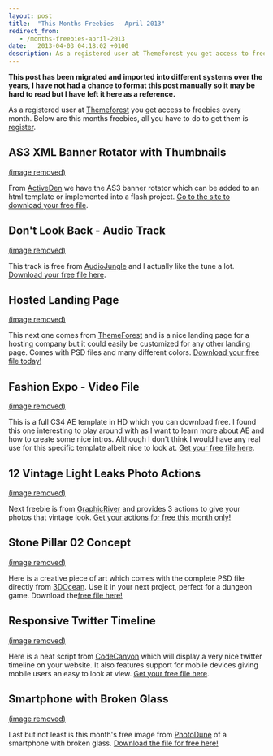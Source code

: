 ```yaml
---
layout: post
title:  "This Months Freebies - April 2013"
redirect_from:
   - /months-freebies-april-2013
date:   2013-04-03 04:18:02 +0100
description: As a registered user at Themeforest you get access to freebies every month. Below are this months freebies, all...
---
```


**This post has been migrated and imported into different systems over the years, I have not had a chance to format this post manually so it may be hard to read but I have left it here as a reference.**

As a registered user at [Themeforest](http://themeforest.net/?ref=bigideaguy "Themeforest") you get access to freebies every month. Below are this months freebies, all you have to do to get them is [register](http://themeforest.net/?ref=bigideaguy "Themeforest").

## AS3 XML Banner Rotator with Thumbnails

  
[(image removed)](http://activeden.net/item/as3-xml-banner-rotator-with-thumbnails/143643?WT.ac=free_file&WT.seg_1=free_file&WT.z_author=LGLab&ref=bigideaguy "AS3 Banner Rotator")  
  
 From [ActiveDen](http://activeden.net/?ref=bigideaguy "ActiveDen") we have the AS3 banner rotator which can be added to an html template or implemented into a flash project. [Go to the site to download your free file](http://activeden.net/item/as3-xml-banner-rotator-with-thumbnails/143643?WT.ac=free_file&WT.seg_1=free_file&WT.z_author=LGLab&ref=bigideaguy "AS3 Banner Rotator").  
## Don't Look Back - Audio Track

  
[(image removed)](http://audiojungle.net/item/dont-look-back/3006518?WT.ac=free_file&WT.seg_1=free_file&WT.z_author=DamianN&ref=bigideaguy "Don't Look Back")  
  
 This track is free from [AudioJungle](http://audiojungle.net/?ref=bigideaguy "AudioJungle") and I actually like the tune a lot. [Download your free file here](http://audiojungle.net/item/dont-look-back/3006518?WT.ac=free_file&WT.seg_1=free_file&WT.z_author=DamianN&ref=bigideaguy "Don't Look Back").  
## Hosted Landing Page

  
[(image removed)](http://themeforest.net/item/hosted-landing-page/504873?WT.ac=free_file&WT.seg_1=free_file&WT.z_author=QuanticaLabs&ref=bigideaguy "Hosted Landing Page")  
  
 This next one comes from [ThemeForest](http://themeforest.net/?ref=bigideaguy "ThemeForest") and is a nice landing page for a hosting company but it could easily be customized for any other landing page. Comes with PSD files and many different colors. [Download your free file today!](http://themeforest.net/item/hosted-landing-page/504873?WT.ac=free_file&WT.seg_1=free_file&WT.z_author=QuanticaLabs&ref=bigideaguy "Hosted Landing Page Free File")  
## Fashion Expo - Video File

  
[(image removed)](http://videohive.net/item/fashion-expo/969299?WT.ac=free_file&WT.seg_1=free_file&WT.z_author=rushes&ref=bigideaguy "Fashion Expo Video Template")  
  
 This is a full CS4 AE template in HD which you can download free. I found this one interesting to play around with as I want to learn more about AE and how to create some nice intros. Although I don't think I would have any real use for this specific template albeit nice to look at. [Get your free file here](http://videohive.net/item/fashion-expo/969299?WT.ac=free_file&WT.seg_1=free_file&WT.z_author=rushes&ref=bigideaguy "Fashion Expo Template").  
## 12 Vintage Light Leaks Photo Actions

  
[(image removed)](http://graphicriver.net/item/12-vintage-light-leaks-photo-actions/512994?WT.ac=free_file&WT.seg_1=free_file&WT.z_author=DigitalYardSale&ref=bigideaguy "12 Detailed Actions - GraphicRiver")  
  
 Next freebie is from [GraphicRiver](http://graphicriver.net/?ref=bigideaguy "GraphicRiver") and provides 3 actions to give your photos that vintage look. [Get your actions for free this month only!](http://graphicriver.net/item/12-vintage-light-leaks-photo-actions/512994?WT.ac=free_file&WT.seg_1=free_file&WT.z_author=DigitalYardSale&ref=bigideaguy "12 Detailed Actions - GraphicRiver")  
## Stone Pillar 02 Concept

  
[(image removed)](http://3docean.net/item/stone-pillar-02-concept/4024082?WT.ac=free_file&WT.seg_1=free_file&WT.z_author=BITGEM&ref=bigideaguy "Concept stone pillar skulls")  
  
 Here is a creative piece of art which comes with the complete PSD file directly from [3DOcean](http://3docean.net/?ref=bigideaguy "3DOcean"). Use it in your next project, perfect for a dungeon game. Download the[free file here!](http://3docean.net/item/stone-pillar-02-concept/4024082?WT.ac=free_file&WT.seg_1=free_file&WT.z_author=BITGEM&ref=bigideaguy "Concept Pillar Skulls")  
## Responsive Twitter Timeline

  
[(image removed)](http://codecanyon.net/item/responsive-twitter-timeline/2728645?WT.ac=free_file&WT.seg_1=free_file&WT.z_author=liviu_cerchez&ref=bigideaguy "Twitter Timeline Script")  
  
 Here is a neat script from [CodeCanyon](http://codecanyon.net/?ref=bigideaguy "CodeCanyon") which will display a very nice twitter timeline on your website. It also features support for mobile devices giving mobile users an easy to look at view. [Get your free file here](http://codecanyon.net/item/responsive-twitter-timeline/2728645?WT.ac=free_file&WT.seg_1=free_file&WT.z_author=liviu_cerchez&ref=bigideaguy "Twitter Timeline Script").  
## Smartphone with Broken Glass

  
[(image removed)](http://photodune.net/item/smartphone-with-broken-glass/1979774?WT.ac=free_file&WT.seg_1=free_file&WT.z_author=themedia&ref=bigideaguy "smartphone with broken glass image")  
  
 Last but not least is this month's free image from [PhotoDune](http://photodune.net/?ref=bigideaguy "PhotoDune") of a smartphone with broken glass. [Download the file for free here!](http://photodune.net/item/smartphone-with-broken-glass/1979774?WT.ac=free_file&WT.seg_1=free_file&WT.z_author=themedia&ref=bigideaguy "Smartphone with broken glass image")